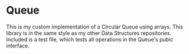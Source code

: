 # Queue
This is my custom implementation of a Circular Queue using arrays. This library is in the same style as my other Data Structures repositories. Included is a test file, which tests all operations in the Queue's pubic interface.
